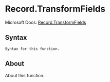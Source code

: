# Record.TransformFields

Microsoft Docs: [Record.TransformFields](https://docs.microsoft.com/en-us/powerquery-m/record-transformfields)

## Syntax

```
Syntax for this function.
```

## About

About this function.

